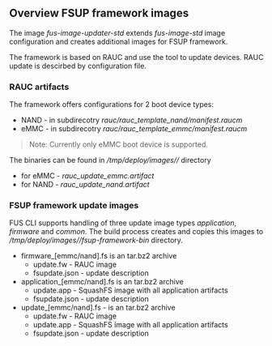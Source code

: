 ## Overview FSUP framework images

The image *fus-image-updater-std* extends *fus-image-std* image configuration and creates additional images for FSUP framework.

The framework is based on RAUC and use the tool to update devices. RAUC update is descirbed by configuration file.

### RAUC artifacts

The framework offers configurations for 2 boot device types:
- NAND - in subdirecotry *rauc/rauc_template_nand/manifest.raucm*
- eMMC - in subdirecotry *rauc/rauc_template_emmc/manifest.raucm*

> Note: Currently only eMMC boot device is supported.

The binaries can be found in *<build-dir>/tmp/deploy/images/<architecture>/* directory
- for eMMC - *rauc_update_emmc.artifact*
- for NAND - *rauc_update_nand.artifact*

### FSUP framework update images

FUS CLI supports handling of three update image types *application*,
*firmware* and *common*. The build process creates and copies this images to
*<build-dir>/tmp/deploy/images/<architecture>/fsup-framework-bin* directory.

- firmware_[emmc/nand].fs is an tar.bz2 archive
  - update.fw - RAUC image
  - fsupdate.json - update description
- application_[emmc/nand].fs is an tar.bz2 archive
  - update.app - SquashFS image with all application artifacts
  - fsupdate.json - update description
- update_[emmc/nand].fs - is an tar.bz2 archive
  - update.fw - RAUC image
  - update.app - SquashFS image with all application artifacts
  - fsupdate.json - update description